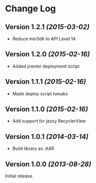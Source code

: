 Change Log
==========

Version 1.2.1 *(2015-03-02)*
----------------------------

* Reduce minSdk to API Level 14

Version 1.2.0 *(2015-02-16)*
----------------------------

* Added jcenter deployment script

Version 1.1.1 *(2015-02-16)*
----------------------------

* Made deploy script tweaks

Version 1.1.0 *(2015-02-16)*
----------------------------

* Add support for jazzy RecyclerView

Version 1.0.1 *(2014-03-14)*
----------------------------

* Build library as .AAR

Version 1.0.0 *(2013-08-28)*
----------------------------

Initial release.